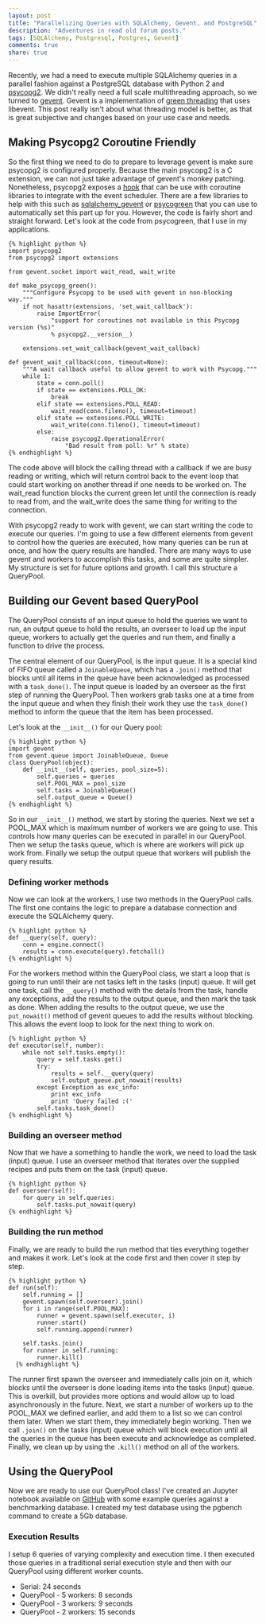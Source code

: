 ```yaml
---
layout: post
title: "Parallelizing Queries with SQLAlchemy, Gevent, and PostgreSQL"
description: "Adventures in read old forum posts."
tags: [SQLAlchemy, Postgresql, Postgres, Gevent]
comments: true
share: true
---
```


Recently, we had a need to execute multiple SQLAlchemy queries in a parallel fashion against a PostgreSQL database with Python 2 and [psycopg2](http://initd.org/psycopg/). We didn't really need a full scale multithreading approach, so we turned to [gevent](http://www.gevent.org/index.html). Gevent is a implementation of [green threading](https://en.m.wikipedia.org/wiki/Green_threads) that uses libevent. This post really isn't about what threading model is better, as that is great subjective and changes based on your use case and needs.

## Making Psycopg2 Coroutine Friendly

So the first thing we need to do to prepare to leverage gevent is make sure psycopg2 is configured properly.  Because the main psycopg2 is a C extension, we can not just take advantage of gevent's monkey patching. Nonetheless, psycopg2 exposes a [hook](http://initd.org/psycopg/docs/extensions.html#psycopg2.extensions.set_wait_callback) that can be use with coroutine libraries to integrate with the event scheduler. There are a few libraries to help with this such as [sqlalchemy_gevent](https://pypi.python.org/pypi/sqlalchemy-gevent) or [psycogreen](https://bitbucket.org/dvarrazzo/psycogreen) that you can use to automatically set this part up for you. However, the code is fairly short and straight forward. Let's look at the code from psycogreen, that I use in my applications.

    {% highlight python %}
    import psycopg2
    from psycopg2 import extensions

    from gevent.socket import wait_read, wait_write

    def make_psycopg_green():
        """Configure Psycopg to be used with gevent in non-blocking way."""
        if not hasattr(extensions, 'set_wait_callback'):
            raise ImportError(
                "support for coroutines not available in this Psycopg version (%s)"
                % psycopg2.__version__)

        extensions.set_wait_callback(gevent_wait_callback)

    def gevent_wait_callback(conn, timeout=None):
        """A wait callback useful to allow gevent to work with Psycopg."""
        while 1:
            state = conn.poll()
            if state == extensions.POLL_OK:
                break
            elif state == extensions.POLL_READ:
                wait_read(conn.fileno(), timeout=timeout)
            elif state == extensions.POLL_WRITE:
                wait_write(conn.fileno(), timeout=timeout)
            else:
                raise psycopg2.OperationalError(
                    "Bad result from poll: %r" % state)
    {% endhighlight %}

The code above will block the calling thread with a callback if we are busy reading or writing, which will return control back to the event loop that could start working on another thread if one needs to be worked on. The wait_read function blocks the current green let until the connection is ready to read from, and the wait_write does the same thing for writing to the connection.

With psycopg2 ready to work with gevent, we can start writing the code to execute our queries. I'm going to use a few different elements from gevent to control how the queries are executed, how many queries can be run at once, and how the query results are handled.  There are many ways to use gevent and workers to accomplish this tasks, and some are quite simpler. My structure is set for future options and growth. I call this structure a QueryPool.

## Building our Gevent based QueryPool
The QueryPool consists of an input queue to hold the queries we want to run, an output queue to hold the results,  an overseer to load up the input queue, workers to actually get the queries and run them, and finally a function to drive the process.

The central element of our QueryPool, is the input queue. It is a special kind of FIFO queue called a `JoinableQueue`, which has a `.join()` method that blocks until all items in the queue have been acknowledged as processed with a `task_done()`. The input queue is loaded by an overseer as the first step of running the QueryPool. Then workers grab tasks one at a time from the input queue and when they finish their work they use the `task_done()` method to inform the queue that the item has been processed.

Let's look at the `__init__()` for our Query pool:

    {% highlight python %}
    import gevent
    from gevent.queue import JoinableQueue, Queue
    class QueryPool(object):
        def __init__(self, queries, pool_size=5):
            self.queries = queries
            self.POOL_MAX = pool_size
            self.tasks = JoinableQueue()
            self.output_queue = Queue()
    {% endhighlight %}

So in our `__init__()` method, we start by storing the queries. Next we set a POOL_MAX which is maximum number of workers we are going to use. This controls how many queries can be executed in parallel in our QueryPool. Then we setup the tasks queue, which is where are workers will pick up work from. Finally we setup the output queue that workers will publish the query results.

### Defining worker methods
Now we can look at the workers, I use two methods in the QueryPool calls. The first one contains the logic to prepare a database connection and execute the SQLAlchemy query.

    {% highlight python %}
    def __query(self, query):
        conn = engine.connect()
        results = conn.execute(query).fetchall()
    {% endhighlight %}

For the workers method within the QueryPool class, we start a loop that is going to run until their are not tasks left in the tasks (input) queue. It will get one task, call the `__query()` method with the details from the task, handle any exceptions, add the results to the output queue, and then mark the task as done. When adding the results to the output queue, we use the `put_nowait()` method of gevent queues to add the results without blocking. This allows the event loop to look for the next thing to work on.

    {% highlight python %}
    def executor(self, number):
        while not self.tasks.empty():
            query = self.tasks.get()
            try:
                results = self.__query(query)
                self.output_queue.put_nowait(results)
            except Exception as exc_info:
                print exc_info
                print 'Query failed :('
            self.tasks.task_done()
    {% endhighlight %}

### Building an overseer method
Now that we have a something to handle the work, we need to load the task (input) queue. I use an overseer method that iterates over the supplied recipes and puts them on the task (input) queue.

    {% highlight python %}
    def overseer(self):
        for query in self.queries:
            self.tasks.put_nowait(query)
    {% endhighlight %}

### Building the run method

Finally, we are ready to build the run method that ties everything together and makes it work. Let's look at the code first and then cover it step by step.

    {% highlight python %}
    def run(self):
        self.running = []
        gevent.spawn(self.overseer).join()
        for i in range(self.POOL_MAX):
            runner = gevent.spawn(self.executor, i)
            runner.start()
            self.running.append(runner)

        self.tasks.join()
        for runner in self.running:
            runner.kill()
      {% endhighlight %}

The runner first spawn the overseer and immediately calls join on it, which blocks until the overseer is done loading items into the tasks (input) queue. This is overkill, but provides more options and would allow up to load asynchronously in the future. Next, we start a number of workers up to the POOL_MAX we defined earlier, and add them to a list so we can control them later. When we start them, they immediately begin working. Then we call `.join()` on the tasks (input) queue which will block execution until all the queries in the queue has been execute and acknowledge as completed. Finally, we clean up by using the `.kill()` method on all of the workers.

## Using the QueryPool

Now we are ready to use our QueryPool class! I've created an Jupyter notebook available on [GitHub](https://github.com/jasonamyers/gevent-sqlalchemy/blob/master/Gevent%20SQLAlchemy.ipynb) with some example queries against a benchmarking database. I created my test database using the pgbench command to create a 5Gb database.

### Execution Results

I setup 6 queries of varying complexity and execution time. I then executed those queries in a traditional serial execution style and then with our QueryPool using different worker counts.

* Serial: 24 seconds
* QueryPool - 5 workers: 8 seconds
* QueryPool - 3 workers: 9 seconds
* QueryPool - 2 workers: 15 seconds
